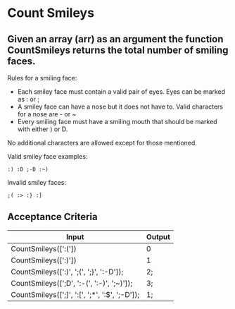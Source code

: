# Count Smileys

## Given an array (arr) as an argument the function CountSmileys returns the total number of smiling faces.

Rules for a smiling face:
- Each smiley face must contain a valid pair of eyes. Eyes can be marked as : or ;
- A smiley face can have a nose but it does not have to. Valid characters for a nose are - or ~
- Every smiling face must have a smiling mouth that should be marked with either ) or D.

No additional characters are allowed except for those mentioned.

Valid smiley face examples:
```
:) :D ;-D :~)
```
Invalid smiley faces:
```
;( :> :} :]
```

## Acceptance Criteria
Input | Output
--- | ---
CountSmileys([':(']) | 0
CountSmileys([':)']) | 1
CountSmileys([':)', ';(', ';}', ':-D']); | 2;
CountSmileys([';D', ':-(', ':-)', ';~)']); | 3;
CountSmileys([';]', ':[', ';*', ':$', ';-D']); | 1;
